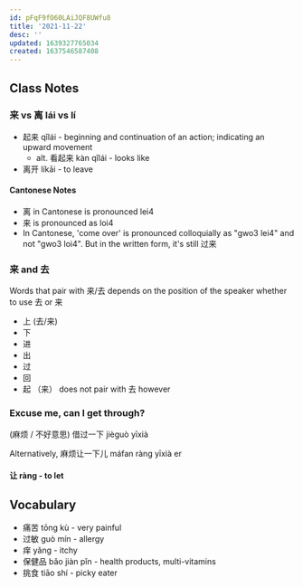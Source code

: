 ```yaml
---
id: pFqF9fO60LAiJQF8UWfu8
title: '2021-11-22'
desc: ''
updated: 1639327765034
created: 1637546587408
---
```


## Class Notes

### 来 vs 离 lái vs lí

- 起来 qǐlái - beginning and continuation of an action; indicating an upward movement
    - alt. 看起来 kàn qǐlái - looks like
- 离开 líkāi - to leave

#### Cantonese Notes
- 离 in Cantonese is pronounced lei4
- 来 is pronounced as loi4
- In Cantonese, 'come over' is pronounced colloquially as "gwo3 lei4" and not "gwo3 loi4". But in the written form, it's still 过来

### 来 and 去

Words that pair with 来/去 depends on the position of the speaker whether to use 去 or 来
- 上 (去/来)
- 下
- 进
- 出
- 过
- 回
- 起 （来） does not pair with 去 however

### Excuse me, can I get through?

(麻烦 / 不好意思) 借过一下 jièguò yīxià

Alternatively, 麻烦让一下儿 máfan ràng yīxià er

#### 让 ràng - to let

## Vocabulary

- 痛苦 tōng kù - very painful
- 过敏  guò mín - allergy
- 痒 yǎng - itchy
- 保健品 bǎo jiàn pǐn - health products, multi-vitamins
- 挑食 tiāo shí - picky eater
